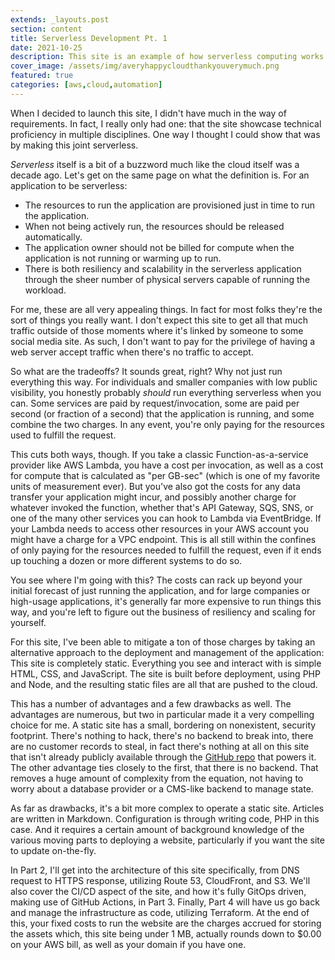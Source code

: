 ```yaml
---
extends: _layouts.post
section: content
title: Serverless Development Pt. 1
date: 2021-10-25
description: This site is an example of how serverless computing works.
cover_image: /assets/img/averyhappycloudthankyouverymuch.png
featured: true
categories: [aws,cloud,automation]
---
```


When I decided to launch this site, I didn't have much in the way of requirements. In fact, I really only had one: that the site showcase technical proficiency in multiple disciplines. One way I thought I could show that was by making this joint serverless.

*Serverless* itself is a bit of a buzzword much like the cloud itself was a decade ago. Let's get on the same page on what the definition is. For an application to be serverless:

* The resources to run the application are provisioned just in time to run the application.
* When not being actively run, the resources should be released automatically.
* The application owner should not be billed for compute when the application is not running or warming up to run.
* There is both resiliency and scalability in the serverless application through the sheer number of physical servers capable of running the workload.

For me, these are all very appealing things. In fact for most folks they're the sort of things you really want. I don't expect this site to get all that much traffic outside of those moments where it's linked by someone to some social media site. As such, I don't want to pay for the privilege of having a web server accept traffic when there's no traffic to accept.

So what are the tradeoffs? It sounds great, right? Why not just run everything this way. For individuals and smaller companies with low public visibility, you honestly probably *should* run everything serverless when you can. Some services are paid by request/invocation, some are paid per second (or fraction of a second) that the application is running, and some combine the two charges. In any event, you're only paying for the resources used to fulfill the request.

This cuts both ways, though. If you take a classic Function-as-a-service provider like AWS Lambda, you have a cost per invocation, as well as a cost for compute that is calculated as "per GB-sec" (which is one of my favorite units of measurement ever). But you've also got the costs for any data transfer your application might incur, and possibly another charge for whatever invoked the function, whether that's API Gateway, SQS, SNS, or one of the many other services you can hook to Lambda via EventBridge. If your Lambda needs to access other resources in your AWS account you might have a charge for a VPC endpoint. This is all still within the confines of only paying for the resources needed to fulfill the request, even if it ends up touching a dozen or more different systems to do so.

You see where I'm going with this? The costs can rack up beyond your initial forecast of just running the application, and for large companies or high-usage applications, it's generally far more expensive to run things this way, and you're left to figure out the business of resiliency and scaling for yourself.

For this site, I've been able to mitigate a ton of those charges by taking an alternative approach to the deployment and management of the application: This site is completely static. Everything you see and interact with is simple HTML, CSS, and JavaScript. The site is built before deployment, using PHP and Node, and the resulting static files are all that are pushed to the cloud.

This has a number of advantages and a few drawbacks as well. The advantages are numerous, but two in particular made it a very compelling choice for me. A static site has a small, bordering on nonexistent, security footprint. There's nothing to hack, there's no backend to break into, there are no customer records to steal, in fact there's nothing at all on this site that isn't already publicly available through the [GitHub repo](https://github.com/danieltharp/io) that powers it. The other advantage ties closely to the first, that there is no backend. That removes a huge amount of complexity from the equation, not having to worry about a database provider or a CMS-like backend to manage state.

As far as drawbacks, it's a bit more complex to operate a static site. Articles are written in Markdown. Configuration is through writing code, PHP in this case. And it requires a certain amount of background knowledge of the various moving parts to deploying a website, particularly if you want the site to update on-the-fly.

In Part 2, I'll get into the architecture of this site specifically, from DNS request to HTTPS response, utilizing Route 53, CloudFront, and S3. We'll also cover the CI/CD aspect of the site, and how it's fully GitOps driven, making use of GitHub Actions, in Part 3. Finally, Part 4 will have us go back and manage the infrastructure as code, utilizing Terraform. At the end of this, your fixed costs to run the website are the charges accrued for storing the assets which, this site being under 1 MB, actually rounds down to $0.00 on your AWS bill, as well as your domain if you have one.

